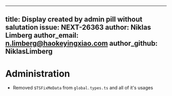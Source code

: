 
---
title: Display created by admin pill without salutation
issue: NEXT-26363
author: Niklas Limberg
author_email: n.limberg@haokeyingxiao.com
author_github: NiklasLimberg
---
# Administration
* Removed `$TSFixMeData` from `global.types.ts` and all of it's usages
